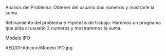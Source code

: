 
Analisis del Problema:
Obtener del usuario dos números y mostrarle la suma.

Refinamiento del problema e Hipótesis de trabajo:
Haremos un progeama que pida al usuario 2 numeros y mostraremos la suma.

Modelo IPO:

AED/01-Adicion/Modelo IPO.jpg



